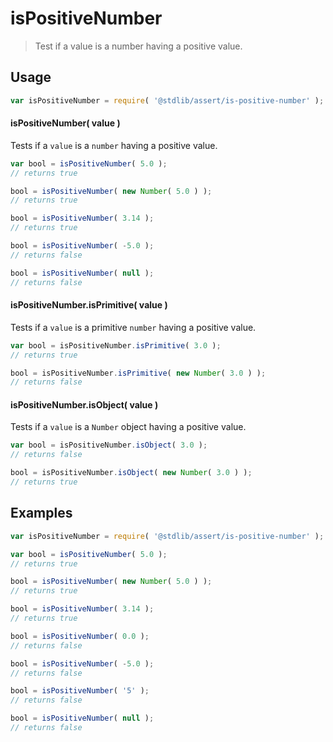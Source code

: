 # isPositiveNumber

> Test if a value is a number having a positive value.


<section class="usage">

## Usage

``` javascript
var isPositiveNumber = require( '@stdlib/assert/is-positive-number' );
```

#### isPositiveNumber( value )

Tests if a `value` is a `number` having a positive value.

<!-- eslint-disable no-new-wrappers -->

``` javascript
var bool = isPositiveNumber( 5.0 );
// returns true

bool = isPositiveNumber( new Number( 5.0 ) );
// returns true

bool = isPositiveNumber( 3.14 );
// returns true

bool = isPositiveNumber( -5.0 );
// returns false

bool = isPositiveNumber( null );
// returns false
```

#### isPositiveNumber.isPrimitive( value )

Tests if a `value` is a primitive `number` having a positive value.

<!-- eslint-disable no-new-wrappers -->

``` javascript
var bool = isPositiveNumber.isPrimitive( 3.0 );
// returns true

bool = isPositiveNumber.isPrimitive( new Number( 3.0 ) );
// returns false
```

#### isPositiveNumber.isObject( value )

Tests if a `value` is a `Number` object having a positive value.

<!-- eslint-disable no-new-wrappers -->

``` javascript
var bool = isPositiveNumber.isObject( 3.0 );
// returns false

bool = isPositiveNumber.isObject( new Number( 3.0 ) );
// returns true
```

</section>

<!-- /.usage -->


<section class="examples">

## Examples

<!-- eslint-disable no-new-wrappers -->

``` javascript
var isPositiveNumber = require( '@stdlib/assert/is-positive-number' );

var bool = isPositiveNumber( 5.0 );
// returns true

bool = isPositiveNumber( new Number( 5.0 ) );
// returns true

bool = isPositiveNumber( 3.14 );
// returns true

bool = isPositiveNumber( 0.0 );
// returns false

bool = isPositiveNumber( -5.0 );
// returns false

bool = isPositiveNumber( '5' );
// returns false

bool = isPositiveNumber( null );
// returns false
```

</section>

<!-- /.examples -->


<section class="links">

</section>

<!-- /.links -->
